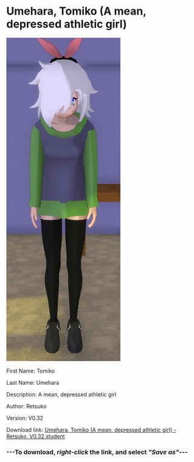 # Umehara, Tomiko (A mean, depressed athletic girl)

<img src = "https://raw.githubusercontent.com/Arbiter1223/Daigaku-Gurashi-Custom-Students/master/Students/Files/Umehara%2C%20Tomiko%20(A%20mean%2C%20depressed%20athletic%20girl).png">

First Name: Tomiko

Last Name: Umehara

Description: A mean, depressed athletic girl

Author: Retsuko

Version: V0.32

Download link: <a href="https://raw.githubusercontent.com/Arbiter1223/Daigaku-Gurashi-Custom-Students/master/Students/Files/Umehara%2C%20Tomiko%20(A%20mean%2C%20depressed%20athletic%20girl)%20-%20Retsuko%2C%20V0.32.student">Umehara, Tomiko (A mean, depressed athletic girl) - Retsuko, V0.32.student</a>

### ---**To download, _right-click_ the link, and select _"Save as"_**---
